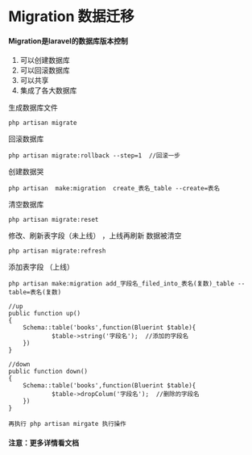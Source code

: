 # Migration 数据迁移

#### Migration是laravel的数据库版本控制

1. 可以创建数据库
2. 可以回滚数据库
3. 可以共享
4. 集成了各大数据库



生成数据库文件

```
php artisan migrate
```

回滚数据库

```
php artisan migrate:rollback --step=1  //回滚一步
```

创建数据哭

```
php artisan  make:migration  create_表名_table --create=表名
```

清空数据库

```
php artisan migrate:reset 
```

修改、刷新表字段（未上线） ，上线再刷新 数据被清空

```
php artisan migrate:refresh
```

添加表字段 （上线）

```
php artisan make:migration add_字段名_filed_into_表名(复数)_table --table=表名(复数)

//up
public function up()
{
	Schema::table('books',function(Bluerint $table){
			$table->string('字段名');  //添加的字段名
	})
}

//down
public function down()
{
	Schema::table('books',function(Bluerint $table){
			$table->dropColum('字段名');  //删除的字段名
	})
}

再执行 php artisan mirgate 执行操作
```

#### 注意：更多详情看文档